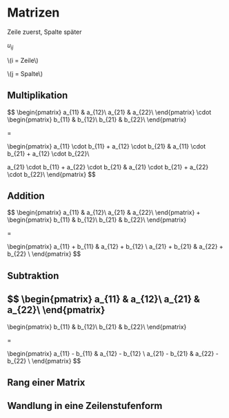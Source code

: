 # Matrizen

Zeile zuerst, Spalte später

$u_{ij}$

\\(i = Zeile\\)

\\(j = Spalte\\)


## Multiplikation
$$
\begin{pmatrix}
a_{11}  & a_{12}\\
a_{21}  & a_{22}\\
\end{pmatrix}
\cdot
\begin{pmatrix}
b_{11}  & b_{12}\\
b_{21}  & b_{22}\\
\end{pmatrix}

=

\begin{pmatrix}
a_{11} \cdot b_{11} +
a_{12} \cdot b_{21} &
a_{11} \cdot b_{21} +
a_{12} \cdot b_{22}\\

a_{21} \cdot b_{11} +
a_{22} \cdot b_{21} &
a_{21} \cdot b_{21} +
a_{22} \cdot b_{22}\\
\end{pmatrix}
$$

## Addition
$$
\begin{pmatrix}
a_{11}  & a_{12}\\
a_{21}  & a_{22}\\
\end{pmatrix}
+
\begin{pmatrix}
b_{11}  & b_{12}\\
b_{21}  & b_{22}\\
\end{pmatrix}

=

\begin{pmatrix}
a_{11} + b_{11} & a_{12} + b_{12} \\
a_{21} + b_{21} & a_{22} + b_{22} \\
\end{pmatrix}
$$

## Subtraktion

$$
\begin{pmatrix}
a_{11}  & a_{12}\\
a_{21}  & a_{22}\\
\end{pmatrix}
-
\begin{pmatrix}
b_{11}  & b_{12}\\
b_{21}  & b_{22}\\
\end{pmatrix}

=

\begin{pmatrix}
a_{11} - b_{11} & a_{12} - b_{12} \\
a_{21} - b_{21} & a_{22} - b_{22} \\
\end{pmatrix}
$$


## Rang einer Matrix

## Wandlung in eine Zeilenstufenform